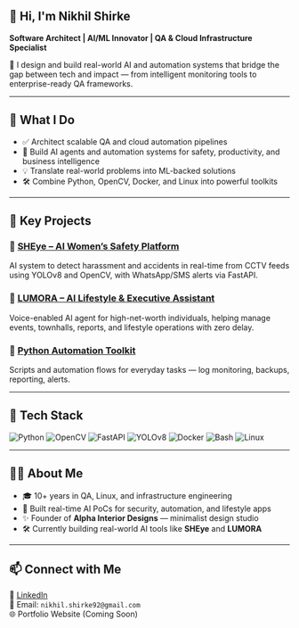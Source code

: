 ## 👋 Hi, I'm Nikhil Shirke

**Software Architect | AI/ML Innovator | QA & Cloud Infrastructure Specialist**

🔧 I design and build real-world AI and automation systems that bridge the gap between tech and impact — from intelligent monitoring tools to enterprise-ready QA frameworks.

---

## 🚀 What I Do

- ✅ Architect scalable QA and cloud automation pipelines  
- 🎯 Build AI agents and automation systems for safety, productivity, and business intelligence  
- 💡 Translate real-world problems into ML-backed solutions  
- 🛠️ Combine Python, OpenCV, Docker, and Linux into powerful toolkits  

---

## 🧠 Key Projects

### 🔐 [SHEye – AI Women’s Safety Platform](https://github.com/nikhilshirke/SHEye)
AI system to detect harassment and accidents in real-time from CCTV feeds using YOLOv8 and OpenCV, with WhatsApp/SMS alerts via FastAPI.

### 🧭 [LUMORA – AI Lifestyle & Executive Assistant](https://github.com/nikhilshirke/LUMORA)
Voice-enabled AI agent for high-net-worth individuals, helping manage events, townhalls, reports, and lifestyle operations with zero delay.

### 🤖 [Python Automation Toolkit](https://github.com/nikhilshirke/python-automation)
Scripts and automation flows for everyday tasks — log monitoring, backups, reporting, alerts.

---

## 🧰 Tech Stack

![Python](https://img.shields.io/badge/Python-3776AB?style=flat&logo=python&logoColor=white)
![OpenCV](https://img.shields.io/badge/OpenCV-5C3EE8?style=flat&logo=opencv&logoColor=white)
![FastAPI](https://img.shields.io/badge/FastAPI-009688?style=flat&logo=fastapi&logoColor=white)
![YOLOv8](https://img.shields.io/badge/YOLOv8-FFAA00?style=flat&logo=github&logoColor=black)
![Docker](https://img.shields.io/badge/Docker-2496ED?style=flat&logo=docker&logoColor=white)
![Bash](https://img.shields.io/badge/Bash-121011?style=flat&logo=gnubash&logoColor=white)
![Linux](https://img.shields.io/badge/Linux-FCC624?style=flat&logo=linux&logoColor=black)

---

## 🧑‍💼 About Me

- 🎓 10+ years in QA, Linux, and infrastructure engineering  
- 🧪 Built real-time AI PoCs for security, automation, and lifestyle apps  
- ✨ Founder of **Alpha Interior Designs** — minimalist design studio  
- 🛠️ Currently building real-world AI tools like **SHEye** and **LUMORA**

---

## 📫 Connect with Me

🔗 [LinkedIn](https://www.linkedin.com/in/nikhil-shirke-079221145)  
📧 Email: `nikhil.shirke92@gmail.com`  
🌐 Portfolio Website (Coming Soon)

